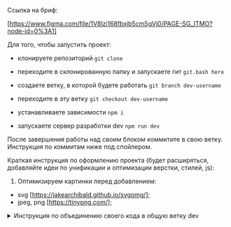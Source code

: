 Ссылка на бриф:

[https://www.figma.com/file/1V8lzi168fbxjb5cm5gVj0/PAGE-SG_ITMO?node-id=0%3A1]

Для того, чтобы запустить проект:

- клонируете репозиторий
  `git clone`

- переходите в склонированную папку и запускаете гит
  `git.bash here`

- создаете ветку, в которой будете работать
  `git branch dev-username`

- переходите в эту ветку
  `git checkout dev-username`

- устанавливаете зависимости
  `npm i`

- запускаете сервер разработки dev
  `npm run dev`

После завершения работы над своим блоком коммитите в свою ветку.
Инструкция по коммитам ниже под спойлером.

Краткая инструкция по оформлению проекта (будет расширяться, добавляйте идеи по унификации и оптимизации верстки, стилей, js):

1. Оптимизируем картинки перед добавлением:

- svg [https://jakearchibald.github.io/svgomg/];
- jpeg, png [https://tinypng.com/];

<details>
<summary>Инструкция по объединению своего кода в общую ветку dev</summary>

Общая структура проекта:

- dev - общая ветка разработки;
- main - главная ветка окончательной версии проекта;
- dev-'username' - ветка отдельного разработчика. Каждый участник команды создает свою ветку и называет своим именем. Таких веток, соответственно, должно быть 7.

1. Находясь в своей ветке, прописать коммит;

`git add -A`
`git commit -m 'commitname'`

2. Скачиваем последнюю актуальную версию ветки dev;

- заходим в ветку dev

`git checkout dev`

- стягиваем последние изменения к себе в локальный репозиторий;

`git pull`

- возвращаемся к себе в ветку;

`git checkout dev-'username'`

- перетаскиваем изменения из dev в свою ветку;

`git merge dev`

- в случае возникновение конфликта решаем его (разберемся на месте);

- объединяем изменения путем коммита

  `git add -A`
  `git commit -m 'merge into dev'`

3. Все еще находясь в своей ветке делаем git push;

4. Заходим на github в репозиторий. Находим кнопку создания pull request;
   Нажимаем на него и создаем запрос на слияние своей ветки;

5. Владелец репозитория принимает запрос на слияние и изменения попадают в dev.

В самом конце код ветки dev. После исправления ошибок зальем в main.

</details>
